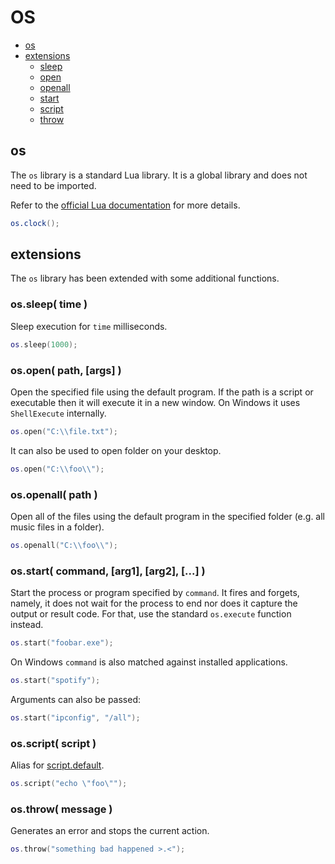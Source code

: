 
# OS
* [os](#os-1)
* [extensions](#extensions)
  * [sleep](#ossleep-time-)
  * [open](#osopen-path-)
  * [openall](#osopenall-path-)
  * [start](#osstart-command-arg1-arg2-)
  * [script](#osscript-script-)
  * [throw](#osthrow-message-)



## os
The ``os`` library is a standard Lua library. It is a global library and does not need to be imported. 

Refer to the [official Lua documentation](http://www.lua.org/manual/5.1/) for more details.

```lua
os.clock();
```



## extensions

The ``os`` library has been extended with some additional functions.



### os.sleep( time )
Sleep execution for ``time`` milliseconds.

```lua
os.sleep(1000);
```


### os.open( path, [args] )
Open the specified file using the default program. If the path is a script or executable then it will execute it in a new window. On Windows it uses ``ShellExecute`` internally.

```lua
os.open("C:\\file.txt");
```

It can also be used to open folder on your desktop.

```lua
os.open("C:\\foo\\");
```


### os.openall( path )
Open all of the files using the default program in the specified folder (e.g. all music files in a folder).

```lua
os.openall("C:\\foo\\");
```


### os.start( command, [arg1], [arg2], [...] )
Start the process or program specified by ``command``. It fires and forgets, namely, it does not wait for the process to end nor does it capture the output or result code. For that, use the standard ``os.execute`` function instead.

```lua
os.start("foobar.exe");
```

On Windows ``command`` is also matched against installed applications.

```lua
os.start("spotify");
```

Arguments can also be passed:

```lua
os.start("ipconfig", "/all");
```



### os.script( script )
Alias for [script.default](script.md#scriptdefault-).

```lua
os.script("echo \"foo\"");
```



### os.throw( message )
Generates an error and stops the current action.

```lua
os.throw("something bad happened >.<");
```


